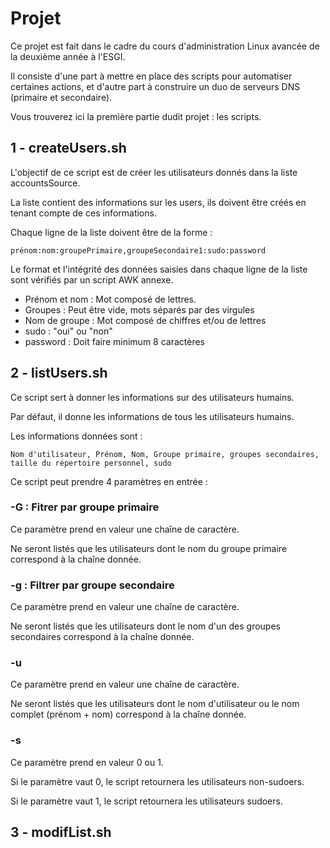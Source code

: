 # Projet

Ce projet est fait dans le cadre du cours d'administration Linux avancée de la deuxième année à l'ESGI.

Il consiste d'une part à mettre en place des scripts pour automatiser certaines actions, et d'autre part à construire un duo de serveurs DNS (primaire et secondaire).

Vous trouverez ici la première partie dudit projet : les scripts.

## 1 - createUsers.sh

L'objectif de ce script est de créer les utilisateurs donnés dans la liste accountsSource.

La liste contient des informations sur les users, ils doivent être créés en tenant compte de ces informations.

Chaque ligne de la liste doivent être de la forme :

    prénom:nom:groupePrimaire,groupeSecondaire1:sudo:password

Le format et l'intégrité des données saisies dans chaque ligne de la liste sont vérifiés par un script AWK annexe.

- Prénom et nom : Mot composé de lettres.
- Groupes : Peut être vide, mots séparés par des virgules
- Nom de groupe : Mot composé de chiffres et/ou de lettres
- sudo : "oui" ou "non"
- password : Doit faire minimum 8 caractères

## 2 - listUsers.sh

Ce script sert à donner les informations sur des utilisateurs humains.

Par défaut, il donne les informations de tous les utilisateurs humains.

Les informations données sont :

    Nom d'utilisateur, Prénom, Nom, Groupe primaire, groupes secondaires, taille du répertoire personnel, sudo

Ce script peut prendre 4 paramètres en entrée :

### -G : Fitrer par groupe primaire

Ce paramètre prend en valeur une chaîne de caractère.

Ne seront listés que les utilisateurs dont le nom du groupe primaire correspond à la chaîne donnée.

### -g : Filtrer par groupe secondaire

Ce paramètre prend en valeur une chaîne de caractère.

Ne seront listés que les utilisateurs dont le nom d'un des groupes secondaires correspond à la chaîne donnée.

### -u

Ce paramètre prend en valeur une chaîne de caractère.

Ne seront listés que les utilisateurs dont le nom d'utilisateur ou le nom complet (prénom + nom) correspond à la chaîne donnée.

### -s

Ce paramètre prend en valeur 0 ou 1.

Si le paramètre vaut 0, le script retournera les utilisateurs non-sudoers.

Si le paramètre vaut 1, le script retournera les utilisateurs sudoers.

## 3 - modifList.sh
